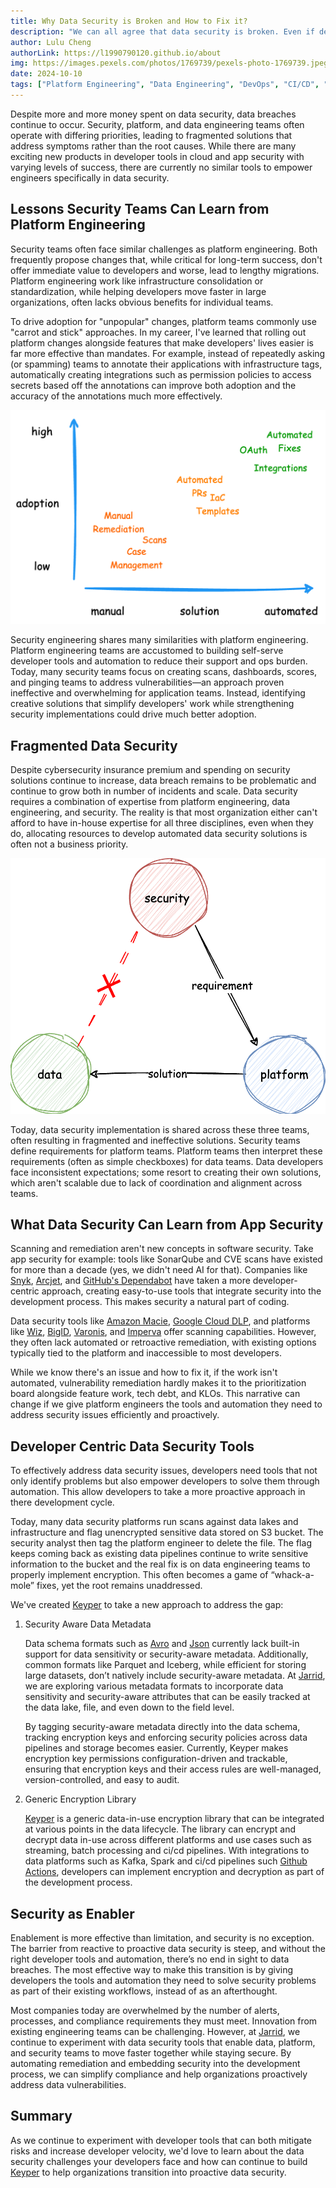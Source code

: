 ```yaml
---
title: Why Data Security is Broken and How to Fix it?
description: "We can all agree that data security is broken. Even if developers are tasked to fix it, they have limited resources and toolings available to them. How can we fix this?"
author: Lulu Cheng
authorLink: https://l1990790120.github.io/about
img: https://images.pexels.com/photos/1769739/pexels-photo-1769739.jpeg?auto=compress&cs=tinysrgb&w=1260&h=750&dpr=2
date: 2024-10-10
tags: ["Platform Engineering", "Data Engineering", "DevOps", "CI/CD", "Data Security", "App Security"]
---
```


Despite more and more money spent on data security, data breaches continue to occur. Security, platform, and data engineering teams often operate with differing priorities, leading to fragmented solutions that address symptoms rather than the root causes. While there are many exciting new products in developer tools in cloud and app security with varying levels of success, there are currently no similar tools to empower engineers specifically in data security. 

## Lessons Security Teams Can Learn from Platform Engineering

Security teams often face similar challenges as platform engineering. Both frequently propose changes that, while critical for long-term success, don't offer immediate value to developers and worse, lead to lengthy migrations. Platform engineering work like infrastructure consolidation or standardization, while helping developers move faster in large organizations, often lacks obvious benefits for individual teams.

To drive adoption for "unpopular" changes, platform teams commonly use "carrot and stick" approaches. In my career, I've learned that rolling out platform changes alongside features that make developers' lives easier is far more effective than mandates. For example, instead of repeatedly asking (or spamming) teams to annotate their applications with infrastructure tags, automatically creating integrations such as permission policies to access secrets based off the annotations can improve both adoption and the accuracy of the annotations much more effectively.

![](images/adoption-vs-solution.png)

Security engineering shares many similarities with platform engineering. Platform engineering teams are accustomed to building self-serve developer tools and automation to reduce their support and ops burden. Today, many security teams focus on creating scans, dashboards, scores, and pinging teams to address vulnerabilities—an approach proven ineffective and overwhelming for application teams. Instead, identifying creative solutions that simplify developers' work while strengthening security implementations could drive much better adoption.

## Fragmented Data Security

Despite cybersecurity insurance premium and spending on security solutions continue to increase, data breach remains to be problematic and continue to grow both in number of incidents and scale. Data security requires a combination of expertise from platform engineering, data engineering, and security. The reality is that most organization either can't afford to have in-house expertise for all three disciplines, even when they do, allocating resources to develop automated data security solutions is often not a business priority.

![](images/data-security-work.png)

Today, data security implementation is shared across these three teams, often resulting in fragmented and ineffective solutions. Security teams define requirements for platform teams. Platform teams then interpret these requirements (often as simple checkboxes) for data teams. Data developers face inconsistent expectations; some resort to creating their own solutions, which aren't scalable due to lack of coordination and alignment across teams.

## What Data Security Can Learn from App Security

Scanning and remediation aren't new concepts in software security. Take app security for example: tools like SonarQube and CVE scans have existed for more than a decade (yes, we didn't need AI for that). Companies like [Snyk](https://snyk.io/), [Arcjet](https://arcjet.com/), and [GitHub's Dependabot](https://github.com/dependabot) have taken a more developer-centric approach, creating easy-to-use tools that integrate security into the development process. This makes security a natural part of coding.

Data security tools like [Amazon Macie](https://docs.aws.amazon.com/macie/latest/user/what-is-macie.html), [Google Cloud DLP](https://cloud.google.com/security/products/dlp), and platforms like [Wiz](https://www.wiz.io/), [BigID](https://bigid.com/), [Varonis](https://www.varonis.com/), and [Imperva](https://www.imperva.com/) offer scanning capabilities. However, they often lack automated or retroactive remediation, with existing options typically tied to the platform and inaccessible to most developers.

While we know there's an issue and how to fix it, if the work isn't automated, vulnerability remediation hardly makes it to the prioritization board alongside feature work, tech debt, and KLOs. This narrative can change if we give platform engineers the tools and automation they need to address security issues efficiently and proactively.

## Developer Centric Data Security Tools

To effectively address data security issues, developers need tools that not only identify problems but also empower developers to solve them through automation. This allow developers to take a more proactive approach in there development cycle.

Today, many data security platforms run scans against data lakes and infrastructure and flag unencrypted sensitive data stored on S3 bucket. The security analyst then tag the platform engineer to delete the file. The flag keeps coming back as existing data pipelines continue to write sensitive information to the bucket and the real fix is on data engineering teams to properly implement encryption. This often becomes a game of “whack-a-mole” fixes, yet the root remains unaddressed.

We've created [Keyper](https://jarrid.xyz/keyper) to take a new approach to address the gap:

1. Security Aware Data Metadata
   
   Data schema formats such as [Avro](https://avro.apache.org/) and [Json](https://json-schema.org/) currently lack built-in support for data sensitivity or security-aware metadata. Additionally, common formats like Parquet and Iceberg, while efficient for storing large datasets, don’t natively include security-aware metadata. At [Jarrid](https://jarrid.xyz/), we are exploring various metadata formats to incorporate data sensitivity and security-aware attributes that can be easily tracked at the data lake, file, and even down to the field level.

    By tagging security-aware metadata directly into the data schema, tracking encryption keys and enforcing security policies across data pipelines and storage becomes easier. Currently, Keyper makes encryption key permissions configuration-driven and trackable, ensuring that encryption keys and their access rules are well-managed, version-controlled, and easy to audit.

2. Generic Encryption Library
   
   [Keyper](https://jarrid.xyz/keyper) is a generic data-in-use encryption library that can be integrated at various points in the data lifecycle. The library can encrypt and decrypt data in-use across different platforms and use cases such as streaming, batch processing and ci/cd pipelines. With integrations to data platforms such as Kafka, Spark and ci/cd pipelines such [Github Actions](https://github.com/marketplace/actions/keyper-action), developers can implement encryption and decryption as part of the development process.

## Security as Enabler

Enablement is more effective than limitation, and security is no exception. The barrier from reactive to proactive data security is steep, and without the right developer tools and automation, there’s no end in sight to data breaches. The most effective way to make this transition is by giving developers the tools and automation they need to solve security problems as part of their existing workflows, instead of as an afterthought.

Most companies today are overwhelmed by the number of alerts, processes, and compliance requirements they must meet. Innovation from existing engineering teams can be challenging. However, at [Jarrid](https://jarrid.xyz/), we continue to experiment with data security tools that enable data, platform, and security teams to move faster together while staying secure. By automating remediation and embedding security into the development process, we can simplify compliance and help organizations proactively address data vulnerabilities.

## Summary

As we continue to experiment with developer tools that can both mitigate risks and increase developer velocity, we'd love to learn about the data security challenges your developers face and how can continue to build [Keyper](https://jarrid.xyz/keyper) to help organizations transition into proactive data security. 
